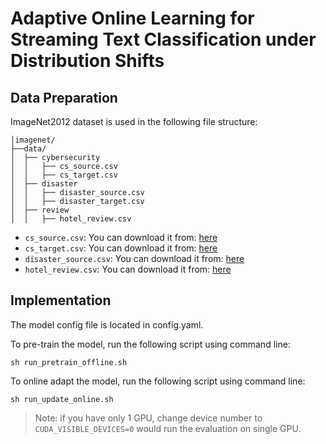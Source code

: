 # Adaptive Online Learning for Streaming Text Classification under Distribution Shifts

## Data Preparation

ImageNet2012 dataset is used in the following file structure:

```
│imagenet/
├──data/
│  ├── cybersecurity
│  │   ├── cs_source.csv
│  │   ├── cs_target.csv
│  ├── disaster
│  │   ├── disaster_source.csv
│  │   ├── disaster_target.csv
│  ├── review
│  │   ├── hotel_review.csv
```

- `cs_source.csv`: You can download it from: [here](https://github.com/behzadanksu/cybertweets)
- `cs_target.csv`: You can download it from: [here](https://github.com/ndionysus/multitask-cyberthreat-detection)
- `disaster_source.csv`: You can download it from: [here](https://www.kaggle.com/competitions/nlp-getting-started/data)
- `hotel_review.csv`: You can download it from: [here](https://www.yelp.com/dataset)

## Implementation

The model config file is located in config.yaml.

To pre-train the model, run the following script using command line:

```shell
sh run_pretrain_offline.sh
```

To online adapt the model, run the following script using command line:

```shell
sh run_update_online.sh
```

> Note: if you have only 1 GPU, change device number to `CUDA_VISIBLE_DEVICES=0` would run the evaluation on single GPU.
